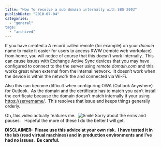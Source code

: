 ```yaml
---
title: "How To resolve a sub domain internally with SBS 2003"
publishDate: "2010-07-04"
categories: 
  - "general"
tags:
  - "archived"
---
```


If you have created a A record called remote (for example) on your _domain_ name to make it easier for users to access RWW (remote web workplace) from home, you will notice of course that this doesn’t work internally.  This can cause issues with Exchange Active Sync devices that you may have configured to connect to the the server using _remote.domain.com_ and this works great when external from the internal network.  It doesn’t work when the device is within the network the and connected via Wi-Fi. 

Also this can become difficult when configuring OWA (Outlook Anywhere) for Outlook.  As the domain and the certificate has to match you can’t install the certificate because the domain doesn’t match internally if your using [https://servername/](https://servername/).  This resolves that issue and keeps things generally orderly.

Oh, this video actually features me.  ![Smile](https://ramberlinggeek.co.uk/wp-content/uploads/2010/07/wlEmoticonsmile1.png) Sorry about the erms and pauses.   Hopeful the more of these I do the better I will get. 

**DISCLAIMER:  Please use this advice at your own risk.  I have tested it in the lab (read virtual machines) and in production environments and I’ve had no issues.  Be careful.**
